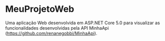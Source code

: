 # MeuProjetoWeb
Uma aplicação Web desenvolvida em ASP.NET Core 5.0 para visualizar as funcionalidades desenvolvidas pela API MinhaApi (https://github.com/renanegobbi/MinhaApi).
